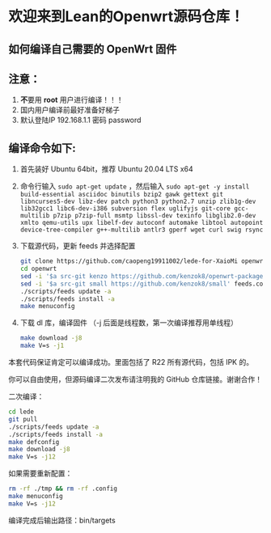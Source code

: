 欢迎来到Lean的Openwrt源码仓库！
=


如何编译自己需要的 OpenWrt 固件
-
注意：
-
1. **不**要用 **root** 用户进行编译！！！
2. 国内用户编译前最好准备好梯子
3. 默认登陆IP 192.168.1.1 密码 password


编译命令如下:
-
1. 首先装好 Ubuntu 64bit，推荐 Ubuntu 20.04 LTS x64

2. 命令行输入 `sudo apt-get update` ，然后输入
   `
   sudo apt-get -y install build-essential asciidoc binutils bzip2 gawk gettext git libncurses5-dev libz-dev patch python3 python2.7 unzip zlib1g-dev lib32gcc1 libc6-dev-i386 subversion flex uglifyjs git-core gcc-multilib p7zip p7zip-full msmtp libssl-dev texinfo libglib2.0-dev xmlto qemu-utils upx libelf-dev autoconf automake libtool autopoint device-tree-compiler g++-multilib antlr3 gperf wget curl swig rsync
   `

3. 下载源代码，更新 feeds 并选择配置

   ```bash
   git clone https://github.com/caopeng19911002/lede-for-XaioMi openwrt
   cd openwrt
   sed -i '$a src-git kenzo https://github.com/kenzok8/openwrt-packages' feeds.conf.default
   sed -i '$a src-git small https://github.com/kenzok8/small' feeds.conf.default
   ./scripts/feeds update -a
   ./scripts/feeds install -a
   make menuconfig
   ```

4. 下载 dl 库，编译固件
（-j 后面是线程数，第一次编译推荐用单线程）

   ```bash
   make download -j8
   make V=s -j1
   ```

本套代码保证肯定可以编译成功。里面包括了 R22 所有源代码，包括 IPK 的。

你可以自由使用，但源码编译二次发布请注明我的 GitHub 仓库链接。谢谢合作！

二次编译：

```bash
cd lede
git pull
./scripts/feeds update -a
./scripts/feeds install -a
make defconfig
make download -j8
make V=s -j12
```

如果需要重新配置：

```bash
rm -rf ./tmp && rm -rf .config
make menuconfig
make V=s -j12
```

编译完成后输出路径：bin/targets
